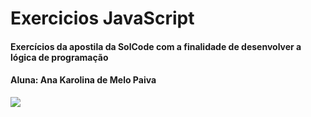 <h1> Exercicios JavaScript </h1>

<h4> Exercícios da apostila da SolCode com a finalidade de desenvolver a lógica de programação </h4>

<h4> Aluna: Ana Karolina de Melo Paiva </h4>

<img src="https://images.gamebanana.com/img/ico/sprays/_594-.gif">


